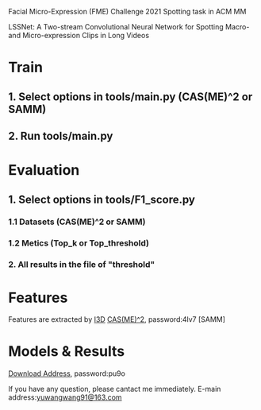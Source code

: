 Facial Micro-Expression (FME) Challenge 2021 Spotting task in ACM MM

LSSNet: A Two-stream Convolutional Neural Network for Spotting Macro- and Micro-expression Clips in Long Videos

# Train
## 1. Select options in tools/main.py (CAS(ME)^2 or SAMM)
## 2. Run tools/main.py

# Evaluation
## 1. Select options in tools/F1_score.py 
### 1.1  Datasets (CAS(ME)^2 or SAMM)
### 1.2  Metics (Top_k or Top_threshold)
### 2. All results in the file of "threshold"

# Features
Features are extracted by [I3D](https://github.com/Finspire13/pytorch-i3d-feature-extraction)
[CAS(ME)^2](https://pan.baidu.com/s/1eF_EBdvQoBMIbAjn9yrk4w), password:4lv7 
[SAMM] 

# Models & Results
[Download Address](https://pan.baidu.com/s/1s7Slm_2ig1Lbc1nzlhlelA), password:pu9o

If you have any question, please cantact me immediately.
E-main address:yuwangwang91@163.com

